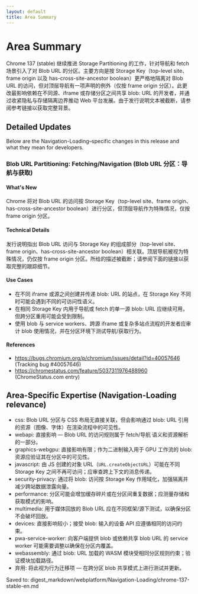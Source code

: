 ```yaml
---
layout: default
title: Area Summary
---
```


# Area Summary

Chrome 137 (stable) 继续推进 Storage Partitioning 的工作，针对导航和 fetch 场景引入了对 Blob URL 的分区。主要方向是按 Storage Key（top-level site、frame origin 以及 has-cross-site-ancestor boolean）更严格地隔离对 Blob URL 的访问，但对顶层导航有一项声明的例外（仅按 frame origin 分区）。此更改最影响依赖在不同源、iframe 或存储分区之间共享 blob: URL 的开发者，并通过收紧隐私与存储隔离边界推动 Web 平台发展。由于发行说明文本被截断，请参阅参考链接以获取完整背景。

## Detailed Updates

Below are the Navigation-Loading–specific changes in this release and what they mean for developers.

### Blob URL Partitioning: Fetching/Navigation (Blob URL 分区：导航与获取)

#### What's New
Chrome 将对 Blob URL 的访问按 Storage Key（top-level site、frame origin、has-cross-site-ancestor boolean）进行分区，但顶层导航作为特殊情况，仅按 frame origin 分区。

#### Technical Details
发行说明指出 Blob URL 访问与 Storage Key 的组成部分（top-level site、frame origin、has-cross-site-ancestor boolean）相关联。顶层导航被视为特殊情况，仍仅按 frame origin 分区。所给的描述被截断；请参阅下面的链接以获取完整的跟踪细节。

#### Use Cases
- 在不同 iframe 或源之间创建并传递 blob: URL 的站点，在 Storage Key 不同时可能会遇到不同的可访问性语义。
- 在相同 Storage Key 内用于导航或 fetch 的单一源 blob: URL 应继续可用，但跨分区重用可能会受到限制。
- 使用 blob 与 service workers、跨源 iframe 或复杂多站点流程的开发者应审计 blob 使用情况，并在分区环境下测试导航/获取行为。

#### References
- https://bugs.chromium.org/p/chromium/issues/detail?id=40057646 (Tracking bug #40057646)  
- https://chromestatus.com/feature/5037311976488960 (ChromeStatus.com entry)

## Area-Specific Expertise (Navigation-Loading relevance)

- css: Blob URL 分区与 CSS 布局无直接关联，但会影响通过 blob: URL 引用的资源（图像、字体）在渲染流程中的可见性。
- webapi: 直接影响 — Blob URL 的访问规则属于 fetch/导航 语义和资源解析的一部分。
- graphics-webgpu: 直接影响有限；作为二进制输入用于 GPU 工作流的 blob: 资源应验证其在分区中的可见性。
- javascript: 由 JS 创建的对象 URL（`URL.createObjectURL`）可能在不同 Storage Key 之间不再可访问；应审查跨上下文的消息传递。
- security-privacy: 通过将 blob: 访问按 Storage Key 作用域化，加强隔离并减少跨站数据泄露向量。
- performance: 分区可能会增加缓存碎片或在分区间重复数据；应测量存储和获取模式的影响。
- multimedia: 用于媒体回放的 Blob URL 应在不同框架/源下测试，以确保分区不会破坏回放。
- devices: 直接影响较小；接受 blob: 输入的设备 API 应遵循相同的访问约束。
- pwa-service-worker: 向客户端提供 blob 或依赖共享 blob URL 的 service worker 可能需要调整以确保在分区内覆盖。
- webassembly: 通过 blob: URL 加载的 WASM 模块受相同分区规则约束；验证模块加载路径。
- 弃用: 将此视为行为迁移项 — 在跨分区 blob 共享模式上进行测试并更新。

Saved to: digest_markdown/webplatform/Navigation-Loading/chrome-137-stable-en.md
